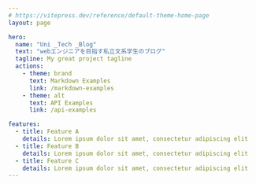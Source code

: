 ```yaml
---
# https://vitepress.dev/reference/default-theme-home-page
layout: page

hero:
  name: "Uni _Tech _Blog"
  text: "webエンジニアを目指す私立文系学生のブログ"
  tagline: My great project tagline
  actions:
    - theme: brand
      text: Markdown Examples
      link: /markdown-examples
    - theme: alt
      text: API Examples
      link: /api-examples

features:
  - title: Feature A
    details: Lorem ipsum dolor sit amet, consectetur adipiscing elit
  - title: Feature B
    details: Lorem ipsum dolor sit amet, consectetur adipiscing elit
  - title: Feature C
    details: Lorem ipsum dolor sit amet, consectetur adipiscing elit
---
```


